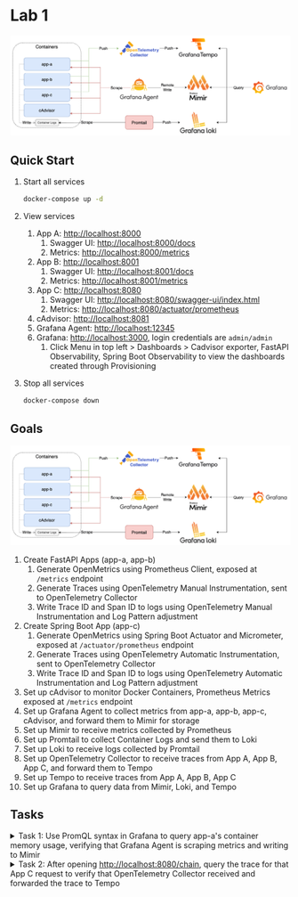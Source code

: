 # Lab 1

![Lab Architecture](./img/lab-1-arch.png)

## Quick Start

1. Start all services

    ```bash
    docker-compose up -d
    ```

2. View services
   1. App A: [http://localhost:8000](http://localhost:8000)
      1. Swagger UI: [http://localhost:8000/docs](http://localhost:8000/docs)
      2. Metrics: [http://localhost:8000/metrics](http://localhost:8000/metrics)
   2. App B: [http://localhost:8001](http://localhost:8001)
      1. Swagger UI: [http://localhost:8001/docs](http://localhost:8001/docs)
      2. Metrics: [http://localhost:8001/metrics](http://localhost:8001/metrics)
   3. App C: [http://localhost:8080](http://localhost:8082)
      1. Swagger UI: [http://localhost:8080/swagger-ui/index.html](http://localhost:8080/swagger-ui/index.html)
      2. Metrics: [http://localhost:8080/actuator/prometheus](http://localhost:8080/actuator/prometheus)
   4. cAdvisor: [http://localhost:8081](http://localhost:8081)
   5. Grafana Agent: [http://localhost:12345](http://localhost:12345)
   6. Grafana: [http://localhost:3000](http://localhost:3000), login credentials are `admin/admin`
      1. Click Menu in top left > Dashboards > Cadvisor exporter, FastAPI Observability, Spring Boot Observability to view the dashboards created through Provisioning

3. Stop all services

    ```bash
    docker-compose down
    ```

## Goals

![Lab Architecture](./img/lab-1-arch.png)

1. Create FastAPI Apps (app-a, app-b)
   1. Generate OpenMetrics using Prometheus Client, exposed at `/metrics` endpoint
   2. Generate Traces using OpenTelemetry Manual Instrumentation, sent to OpenTelemetry Collector
   3. Write Trace ID and Span ID to logs using OpenTelemetry Manual Instrumentation and Log Pattern adjustment
2. Create Spring Boot App (app-c)
   1. Generate OpenMetrics using Spring Boot Actuator and Micrometer, exposed at `/actuator/prometheus` endpoint
   2. Generate Traces using OpenTelemetry Automatic Instrumentation, sent to OpenTelemetry Collector
   3. Write Trace ID and Span ID to logs using OpenTelemetry Automatic Instrumentation and Log Pattern adjustment
3. Set up cAdvisor to monitor Docker Containers, Prometheus Metrics exposed at `/metrics` endpoint
4. Set up Grafana Agent to collect metrics from app-a, app-b, app-c, cAdvisor, and forward them to Mimir for storage
5. Set up Mimir to receive metrics collected by Prometheus
6. Set up Promtail to collect Container Logs and send them to Loki
7. Set up Loki to receive logs collected by Promtail
8. Set up OpenTelemetry Collector to receive traces from App A, App B, App C, and forward them to Tempo
9. Set up Tempo to receive traces from App A, App B, App C
10. Set up Grafana to query data from Mimir, Loki, and Tempo

## Tasks

<details><summary>Task 1: Use PromQL syntax in Grafana to query app-a's container memory usage, verifying that Grafana Agent is scraping metrics and writing to Mimir</summary>

1. Open Grafana UI, click the left menu and go to `Explore` tab, select `Prometheus` from the top-left dropdown menu and enter the following query

    ```promql
    container_memory_usage_bytes{name="app-a"}
    ```

    <img src="./img/task-1.png" />

</details>

<details><summary>Task 2: After opening <a href="http://localhost:8080/chain" target="_blank">http://localhost:8080/chain</a>, query the trace for that App C request to verify that OpenTelemetry Collector received and forwarded the trace to Tempo</summary>

1. Open Grafana UI, click the left menu and go to `Explore` tab
2. Select `Tempo` from the top-left dropdown menu, choose `Search` as Query Type, select `app-c` for `Resource Service Name`, select `GET /chain` for `Span Name` and click `Run Query`

<img src="./img/task-2-query.png" />

<img src="./img/task-2-trace.png" />

</details>
